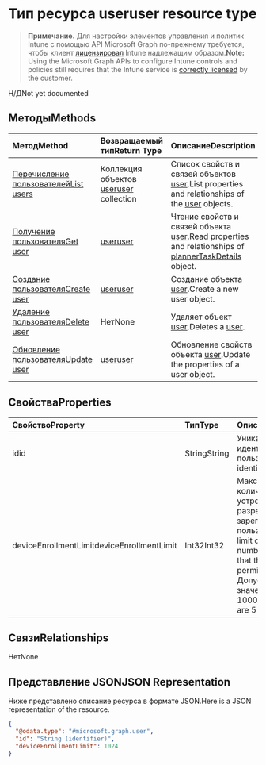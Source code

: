 # <a name="user-resource-type"></a><span data-ttu-id="9c37f-101">Тип ресурса user</span><span class="sxs-lookup"><span data-stu-id="9c37f-101">user resource type</span></span>

> <span data-ttu-id="9c37f-102">**Примечание.** Для настройки элементов управления и политик Intune с помощью API Microsoft Graph по-прежнему требуется, чтобы клиент [лицензировал](https://go.microsoft.com/fwlink/?linkid=839381) Intune надлежащим образом.</span><span class="sxs-lookup"><span data-stu-id="9c37f-102">**Note:** Using the Microsoft Graph APIs to configure Intune controls and policies still requires that the Intune service is [correctly licensed](https://go.microsoft.com/fwlink/?linkid=839381) by the customer.</span></span>

<span data-ttu-id="9c37f-103">Н/Д</span><span class="sxs-lookup"><span data-stu-id="9c37f-103">Not yet documented</span></span>
## <a name="methods"></a><span data-ttu-id="9c37f-104">Методы</span><span class="sxs-lookup"><span data-stu-id="9c37f-104">Methods</span></span>
|<span data-ttu-id="9c37f-105">Метод</span><span class="sxs-lookup"><span data-stu-id="9c37f-105">Method</span></span>|<span data-ttu-id="9c37f-106">Возвращаемый тип</span><span class="sxs-lookup"><span data-stu-id="9c37f-106">Return Type</span></span>|<span data-ttu-id="9c37f-107">Описание</span><span class="sxs-lookup"><span data-stu-id="9c37f-107">Description</span></span>|
|:---|:---|:---|
|[<span data-ttu-id="9c37f-108">Перечисление пользователей</span><span class="sxs-lookup"><span data-stu-id="9c37f-108">List users</span></span>](../api/intune_onboarding_user_list.md)|<span data-ttu-id="9c37f-109">Коллекция объектов [user](../resources/intune_onboarding_user.md)</span><span class="sxs-lookup"><span data-stu-id="9c37f-109">[user](../resources/intune_onboarding_user.md) collection</span></span>|<span data-ttu-id="9c37f-110">Список свойств и связей объектов [user](../resources/intune_onboarding_user.md).</span><span class="sxs-lookup"><span data-stu-id="9c37f-110">List properties and relationships of the [user](../resources/intune_onboarding_user.md) objects.</span></span>|
|[<span data-ttu-id="9c37f-111">Получение пользователя</span><span class="sxs-lookup"><span data-stu-id="9c37f-111">Get user</span></span>](../api/intune_onboarding_user_get.md)|[<span data-ttu-id="9c37f-112">user</span><span class="sxs-lookup"><span data-stu-id="9c37f-112">user</span></span>](../resources/intune_onboarding_user.md)|<span data-ttu-id="9c37f-113">Чтение свойств и связей объекта [user](../resources/intune_onboarding_user.md).</span><span class="sxs-lookup"><span data-stu-id="9c37f-113">Read properties and relationships of [plannerTaskDetails](../resources/intune_onboarding_user.md) object.</span></span>|
|[<span data-ttu-id="9c37f-114">Создание пользователя</span><span class="sxs-lookup"><span data-stu-id="9c37f-114">Create user</span></span>](../api/intune_onboarding_user_create.md)|[<span data-ttu-id="9c37f-115">user</span><span class="sxs-lookup"><span data-stu-id="9c37f-115">user</span></span>](../resources/intune_onboarding_user.md)|<span data-ttu-id="9c37f-116">Создание объекта [user](../resources/intune_onboarding_user.md).</span><span class="sxs-lookup"><span data-stu-id="9c37f-116">Create a new user object.</span></span>|
|[<span data-ttu-id="9c37f-117">Удаление пользователя</span><span class="sxs-lookup"><span data-stu-id="9c37f-117">Delete user</span></span>](../api/intune_onboarding_user_delete.md)|<span data-ttu-id="9c37f-118">Нет</span><span class="sxs-lookup"><span data-stu-id="9c37f-118">None</span></span>|<span data-ttu-id="9c37f-119">Удаляет объект [user](../resources/intune_onboarding_user.md).</span><span class="sxs-lookup"><span data-stu-id="9c37f-119">Deletes a [user](../resources/intune_onboarding_user.md).</span></span>|
|[<span data-ttu-id="9c37f-120">Обновление пользователя</span><span class="sxs-lookup"><span data-stu-id="9c37f-120">Update user</span></span>](../api/intune_onboarding_user_update.md)|[<span data-ttu-id="9c37f-121">user</span><span class="sxs-lookup"><span data-stu-id="9c37f-121">user</span></span>](../resources/intune_onboarding_user.md)|<span data-ttu-id="9c37f-122">Обновление свойств объекта [user](../resources/intune_onboarding_user.md).</span><span class="sxs-lookup"><span data-stu-id="9c37f-122">Update the properties of a user object.</span></span>|

## <a name="properties"></a><span data-ttu-id="9c37f-123">Свойства</span><span class="sxs-lookup"><span data-stu-id="9c37f-123">Properties</span></span>
|<span data-ttu-id="9c37f-124">Свойство</span><span class="sxs-lookup"><span data-stu-id="9c37f-124">Property</span></span>|<span data-ttu-id="9c37f-125">Тип</span><span class="sxs-lookup"><span data-stu-id="9c37f-125">Type</span></span>|<span data-ttu-id="9c37f-126">Описание</span><span class="sxs-lookup"><span data-stu-id="9c37f-126">Description</span></span>|
|:---|:---|:---|
|<span data-ttu-id="9c37f-127">id</span><span class="sxs-lookup"><span data-stu-id="9c37f-127">id</span></span>|<span data-ttu-id="9c37f-128">String</span><span class="sxs-lookup"><span data-stu-id="9c37f-128">String</span></span>|<span data-ttu-id="9c37f-129">Уникальный идентификатор пользователя.</span><span class="sxs-lookup"><span data-stu-id="9c37f-129">Unique identifier of the folder.</span></span>|
|<span data-ttu-id="9c37f-130">deviceEnrollmentLimit</span><span class="sxs-lookup"><span data-stu-id="9c37f-130">deviceEnrollmentLimit</span></span>|<span data-ttu-id="9c37f-131">Int32</span><span class="sxs-lookup"><span data-stu-id="9c37f-131">Int32</span></span>|<span data-ttu-id="9c37f-132">Максимальное количество устройств, которые разрешено зарегистрировать пользователю.</span><span class="sxs-lookup"><span data-stu-id="9c37f-132">The limit on the maximum number of devices that the user is permitted to enroll.</span></span> <span data-ttu-id="9c37f-133">Допустимые значения: 5 или 1000.</span><span class="sxs-lookup"><span data-stu-id="9c37f-133">Allowed values are 5 or 1000.</span></span>|

## <a name="relationships"></a><span data-ttu-id="9c37f-134">Связи</span><span class="sxs-lookup"><span data-stu-id="9c37f-134">Relationships</span></span>
<span data-ttu-id="9c37f-135">Нет</span><span class="sxs-lookup"><span data-stu-id="9c37f-135">None</span></span>
## <a name="json-representation"></a><span data-ttu-id="9c37f-136">Представление JSON</span><span class="sxs-lookup"><span data-stu-id="9c37f-136">JSON Representation</span></span>
<span data-ttu-id="9c37f-137">Ниже представлено описание ресурса в формате JSON.</span><span class="sxs-lookup"><span data-stu-id="9c37f-137">Here is a JSON representation of the resource.</span></span>
<!-- {
  "blockType": "resource",
  "keyProperty": "id",
  "@odata.type": "microsoft.graph.user"
}
-->
``` json
{
  "@odata.type": "#microsoft.graph.user",
  "id": "String (identifier)",
  "deviceEnrollmentLimit": 1024
}
```



